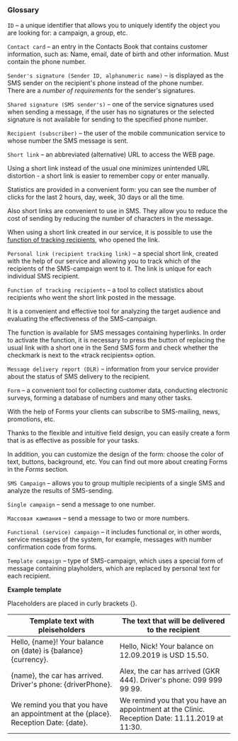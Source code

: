 ### Glossary

<span data-anchor="glossary-id">`ID`</span> – a unique identifier that allows you to uniquely identify the object you are looking for: a campaign, a group, etc.

<span data-anchor="glossary-contact-card">`Contact card`</span> – an entry in the Contacts Book that contains customer information, such as: Name, email, date of birth and other information. 
Must contain the phone number.

<span data-anchor="glossary-sender-id">`Sender's signature (Sender ID, alphanumeric name)`</span> – is displayed as the SMS sender on the recipient's phone instead of the phone number.  
There are a *number of requirements* for the sender's signatures.

<span data-anchor="glossary-shared-senderid">`Shared signature (SMS sender's)`</span> – one of the service signatures used when sending a message, if the user has no signatures or the selected signature is not available for sending to the specified phone number. 

<span data-anchor="glossary-recipient">`Recipient (subscriber)`</span> – the user of the mobile communication service to whose number the SMS message is sent.

<span data-anchor="glossary-shortlink">`Short link`</span> – an abbreviated (alternative) URL to access the WEB page. 

Using a short link instead of the usual one minimizes unintended URL distortion - a short link is easier to remember copy or enter manually. 

Statistics are provided in a convenient form: you can see the number of clicks for the last 2 hours, day, week, 30 days or all the time. 

Also short links are convenient to use in SMS. They allow you to reduce the cost of sending by reducing the number of characters in the message. 

When using a short link created in our service, it is possible to use the [function of tracking recipients](#glossary-recipienttracking), who opened the link.

<span data-anchor="glossary-personal-link">`Personal link (recipient tracking link)`</span> – a special short link, created with the help of our service and allowing you to track which of the recipients of the SMS-campaign went to it. The link is unique for each individual SMS recipient. 

<span data-anchor="glossary-recipienttracking">`Function of tracking recipients`</span> – a tool to collect statistics about recipients who went the short link posted in the message. 

It is a convenient and effective tool for analyzing the target audience and evaluating the effectiveness of the SMS-campaign. 

The function is available for SMS messages containing hyperlinks. In order to activate the function, it is necessary to press the button of replacing the usual link with a short one in the Send SMS form and check whether the checkmark is next to the «track recipients» option.  

<span data-anchor="glossary-dlr">`Message delivery report (DLR)`</span> – information from your service provider about the status of SMS delivery to the recipient. 

<span data-anchor="glossary-form">`Form`</span> – a convenient tool for collecting customer data, conducting electronic surveys, forming a database of numbers and many other tasks. 

With the help of Forms your clients can subscribe to SMS-mailing, news, promotions, etc.

Thanks to the flexible and intuitive field design, you can easily create a form that is as effective as possible for your tasks.

In addition, you can customize the design of the form: choose the color of text, buttons, background, etc. 
You can find out more about creating Forms in the *Forms* section.  

<span data-anchor="glossary-sms-campaign">`SMS Campaign`</span> – allows you to group multiple recipients of a single SMS and analyze the results of SMS-sending. 

<span data-anchor="glossary-single-campaign">`Single campaign`</span> – send a message to one number.

<span data-anchor="glossary-mass-campaign">`Массовая кампания`</span> – send a message to two or more numbers.

<span data-anchor="glossary-functional-campaign">`Functional (service) campaign`</span> – it includes functional or, in other words, service messages of the system, for example, messages with number confirmation code from forms.

<span data-anchor="glossary-template">`Template campaign`</span> – type of SMS-campaign, which uses a special form of message containing playholders, which are replaced by personal text for each recipient.

**Example template**

Placeholders are placed in curly brackets {}.  

Template text with pleiseholders      | The text that will be delivered to the recipient   
-----------------|---------
Hello, {name}! Your balance on {date} is {balance}{currency}.    | Hello, Nick! Your balance on 12.09.2019 is USD 15.50. 
{name}, the car has arrived. Driver's phone: {driverPhone}.    | Alex, the car has arrived (GKR 444). Driver's phone: 099 999 99 99.
We remind you that you have an appointment at the {place}. Reception Date: {date}.    | We remind you that you have an appointment at the Clinic. Reception Date: 11.11.2019 at 11:30.  







